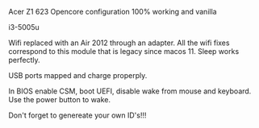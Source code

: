 Acer Z1 623 Opencore configuration
100% working and vanilla

i3-5005u

Wifi replaced with an Air 2012 through an adapter.
All the wifi fixes correspond to this module that is legacy since macos 11.
Sleep works perfectly.

USB ports mapped and charge properply.

In BIOS enable CSM, boot UEFI, disable wake from mouse and keyboard.
Use the power button to wake.

Don't forget to genereate your own ID's!!!
